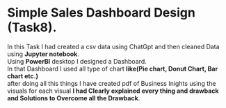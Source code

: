 # Simple Sales Dashboard Design (Task8).
In this Task I had created a csv data using ChatGpt and then cleaned Data using __Jupyter notebook__.  
Using __PowerBI__ desktop I designed a Dashboard.  
In that Dashboard I used all type of chart __like(Pie chart, Donut Chart, Bar chart etc.)__  
after doing all this things I have created pdf of Business Inights using the visuals for each visual __I had Clearly explained every thing and drawback and Solutions to Overcome all the Drawback__.


